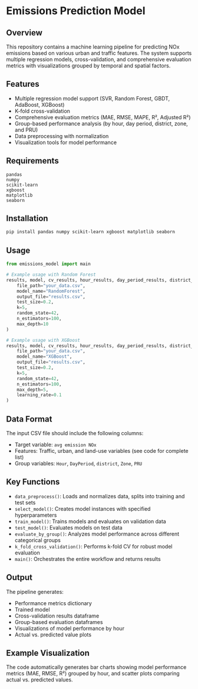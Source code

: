 # Emissions Prediction Model

## Overview
This repository contains a machine learning pipeline for predicting NOx emissions based on various urban and traffic features. The system supports multiple regression models, cross-validation, and comprehensive evaluation metrics with visualizations grouped by temporal and spatial factors.

## Features
- Multiple regression model support (SVR, Random Forest, GBDT, AdaBoost, XGBoost)
- K-fold cross-validation
- Comprehensive evaluation metrics (MAE, RMSE, MAPE, R², Adjusted R²)
- Group-based performance analysis (by hour, day period, district, zone, and PRU)
- Data preprocessing with normalization
- Visualization tools for model performance

## Requirements
```
pandas
numpy
scikit-learn
xgboost
matplotlib
seaborn
```

## Installation
```bash
pip install pandas numpy scikit-learn xgboost matplotlib seaborn
```

## Usage
```python
from emissions_model import main

# Example usage with Random Forest
results, model, cv_results, hour_results, day_period_results, district_results, zone_results, pru_results, y_test, y_pred = main(
    file_path="your_data.csv",
    model_name="RandomForest",
    output_file="results.csv",
    test_size=0.2,
    k=5,
    random_state=42,
    n_estimators=100,
    max_depth=10
)

# Example usage with XGBoost
results, model, cv_results, hour_results, day_period_results, district_results, zone_results, pru_results, y_test, y_pred = main(
    file_path="your_data.csv",
    model_name="XGBoost",
    output_file="results.csv",
    test_size=0.2,
    k=5,
    random_state=42,
    n_estimators=100,
    max_depth=5,
    learning_rate=0.1
)
```

## Data Format
The input CSV file should include the following columns:
- Target variable: `avg emission NOx`
- Features: Traffic, urban, and land-use variables (see code for complete list)
- Group variables: `Hour`, `DayPeriod`, `district`, `Zone`, `PRU`

## Key Functions
- `data_preprocess()`: Loads and normalizes data, splits into training and test sets
- `select_model()`: Creates model instances with specified hyperparameters
- `train_model()`: Trains models and evaluates on validation data
- `test_model()`: Evaluates models on test data
- `evaluate_by_group()`: Analyzes model performance across different categorical groups
- `k_fold_cross_validation()`: Performs k-fold CV for robust model evaluation
- `main()`: Orchestrates the entire workflow and returns results

## Output
The pipeline generates:
- Performance metrics dictionary
- Trained model
- Cross-validation results dataframe
- Group-based evaluation dataframes
- Visualizations of model performance by hour
- Actual vs. predicted value plots

## Example Visualization
The code automatically generates bar charts showing model performance metrics (MAE, RMSE, R²) grouped by hour, and scatter plots comparing actual vs. predicted values.